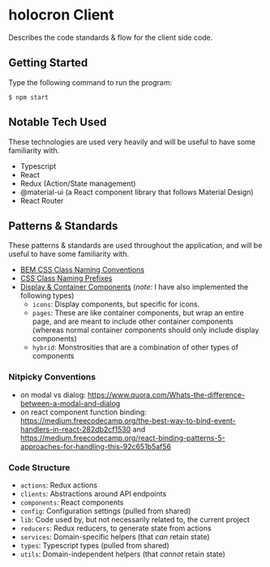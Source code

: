 # holocron Client

Describes the code standards & flow for the client side code.

## Getting Started

Type the following command to run the program:

    $ npm start

## Notable Tech Used

These technologies are used very heavily and will be useful to have some familiarity with.

- Typescript
- React
- Redux (Action/State management)
- @material-ui (a React component library that follows Material Design)
- React Router

## Patterns & Standards

These patterns & standards are used throughout the application, and will be useful to have some familiarity with.

- [BEM CSS Class Naming Conventions](http://getbem.com/)
- [CSS Class Naming Prefixes](https://csswizardry.com/2015/03/more-transparent-ui-code-with-namespaces/)
- [Display & Container Components](https://www.thegreatcodeadventure.com/the-react-plus-redux-container-pattern/) (*note:* I have also implemented the following types)
    - `icons`: Display components, but specific for icons.
    - `pages`: These are like container components, but wrap an entire page, and are meant to include other container components (whereas normal container components should only include display components)
    - `hybrid`: Monstrosities that are a combination of other types of components

### Nitpicky Conventions
- on modal vs dialog: https://www.quora.com/Whats-the-difference-between-a-modal-and-dialog
- on react component function binding: https://medium.freecodecamp.org/the-best-way-to-bind-event-handlers-in-react-282db2cf1530 and https://medium.freecodecamp.org/react-binding-patterns-5-approaches-for-handling-this-92c651b5af56

### Code Structure

- `actions`: Redux actions
- `clients`: Abstractions around API endpoints
- `components`: React components
- `config`: Configuration settings (pulled from shared)
- `lib`: Code used by, but not necessarily related to, the current project
- `reducers`: Redux reducers, to generate state from actions
- `services`: Domain-specific helpers (that _can_ retain state)
- `types`: Typescript types (pulled from shared)
- `utils`: Domain-independent helpers (that _cannot_ retain state)